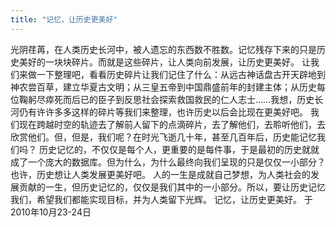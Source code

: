 ```yaml
---
title: "记忆，让历史更美好"
---
```

光阴荏苒，在人类历史长河中，被人遗忘的东西数不胜数。记忆残存下来的只是历史美好的一块块碎片。而就是这些碎片，让人类向前发展，让历史更美好。
让我们来做一下整理吧，看看历史碎片让我们记住了什么：从远古神话盘古开天辟地到神农尝百草，建立华夏古文明；从三皇五帝到中国鼎盛前年的封建主体；从历史每位鞠躬尽瘁死而后已的臣子到反思社会探索救国救民的仁人志士……我想，历史长河仍有许许多多这样的碎片等我们来整理，也许历史以后会比现在更美好吧。
我们现在跨越时空的轨迹去了解前人留下的点滴碎片，去了解他们，去聆听他们，去欣赏他们。但，但是，我们呢？在时光飞逝几十年，甚至几百年后，历史能记忆我们吗？
历史记忆的，不仅仅是每个人，更重要的是每件事，于是最初的历史就就成了一个庞大的数据库。但为什么，为什么最终向我们呈现的只是仅仅一小部分？也许，历史想让人类发展更美好吧。
人的一生是成就自己梦想，为人类社会的发展贡献的一生，但历史记忆的，仅仅是我们其中的一小部分。所以，要让历史记忆我们，希望我们都能实现目标，并为人类留下光辉。 
记忆，让历史更美好。
于2010年10月23-24日
